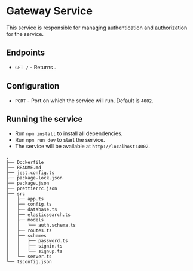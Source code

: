 # Gateway Service
This service is responsible for managing authentication and authorization for the service.

## Endpoints
- `GET /` - Returns .

## Configuration
- `PORT` - Port on which the service will run. Default is `4002`.

## Running the service
- Run `npm install` to install all dependencies.
- Run `npm run dev` to start the service.
- The service will be available at `http://localhost:4002`.
```
.
├── Dockerfile
├── README.md
├── jest.config.ts
├── package-lock.json
├── package.json
├── prettierrc.json
├── src
│   ├── app.ts
│   ├── config.ts
│   ├── database.ts
│   ├── elasticsearch.ts
│   ├── models
│   │   └── auth.schema.ts
│   ├── routes.ts
│   ├── schemes
│   │   ├── password.ts
│   │   ├── signin.ts
│   │   └── signup.ts
│   └── server.ts
└── tsconfig.json